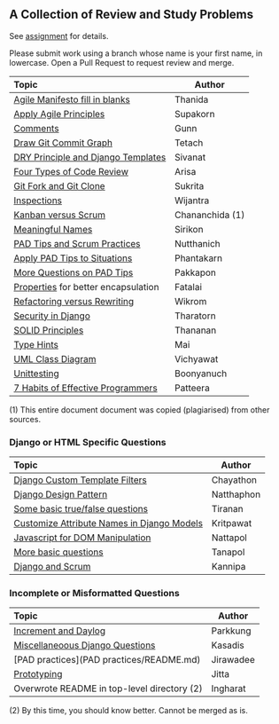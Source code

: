 ## A Collection of Review and Study Problems

See [assignment](https://cpske.github.io/ISP/assignment/problemset-assignment) for details.

Please submit work using a branch whose name is your first name, in lowercase. Open a Pull Request to request review and merge.

| Topic                                                           | Author |
|:----------------------------------------------------------------|--------|
| [Agile Manifesto fill in blanks](agile-manifesto/README.md)     | Thanida |
| [Apply Agile Principles](agile-software-development/README.md)  | Supakorn |
| [Comments](comment/README.md)                                   | Gunn   |
| [Draw Git Commit Graph](git-command/README.md)                  | Tetach |
| [DRY Principle and Django Templates](dry-principle/README.md)   | Sivanat |
| [Four Types of Code Review](4-types-of-code-reviews/README.md)  | Arisa  |
| [Git Fork and Git Clone](git-fork-vs-git-clone/README.md)       | Sukrita |
| [Inspections](inspection-review/README.md)                      | Wijantra |
| [Kanban versus Scrum](kanban-vs-scrum/README.md)                | Chananchida (1) |
| [Meaningful Names](clean-code-meaningful-names/README.md)       | Sirikon |
| [PAD Tips and Scrum Practices](pad-tips-and-scrum/README.md)    | Nutthanich |
| [Apply PAD Tips to Situations](agile-situation/README.md)       | Phantakarn |
| [More Questions on PAD Tips](pad-tips-pakkapon/README.md)       | Pakkapon |
| [Properties](properties/README.md) for better encapsulation     | Fatalai |
| [Refactoring versus Rewriting](refactor-vs-rewrite/README.md)   | Wikrom |
| [Security in Django](security-in-django/README.md)              | Tharatorn |
| [SOLID Principles](solid-principles/README.md)                  | Thananan |
| [Type Hints](type-hints/README.md)                              | Mai  |
| [UML Class Diagram](draw-uml/README.md)                         | Vichyawat  |
| [Unittesting](check-code-with-unittest/README.md)               | Boonyanuch |
| [7 Habits of Effective Programmers](effective-programer/README.md) | Patteera |


(1) This entire document document was copied (plagiarised) from other sources.

### Django or HTML Specific Questions

| Topic                                                           | Author |
|:----------------------------------------------------------------|--------|
| [Django Custom Template Filters](custom-template-filters/README.md) | Chayathon |
| [Django Design Pattern](django-design-pattern/README.md)        | Natthaphon |
| [Some basic true/false questions](basic-django/README.md)       | Tiranan |
| [Customize Attribute Names in Django Models](django-models-tip/README.md) | Kritpawat |
| [Javascript for DOM Manipulation](DOM-manipulation/README.md)   | Nattapol |
| [More basic questions](about-django/README.md)                  | Tanapol |
| [Django and Scrum](django-scrum/README.md)                      | Kannipa |

### Incomplete or Misformatted Questions 

| Topic                                                           | Author   |
|:----------------------------------------------------------------|----------|
| [Increment and Daylog](increment_and_daylog/README.md)          | Parkkung |
| [Miscellaneoous Django Questions](django-fixtures/README.md)    | Kasadis  |
| [PAD practices](PAD practices/README.md)                        | Jirawadee|
| [Prototyping](prototyping/README.md)                            | Jitta    |
| Overwrote README in top-level directory (2)                     | Ingharat |

(2) By this time, you should know better.  Cannot be merged as is.

